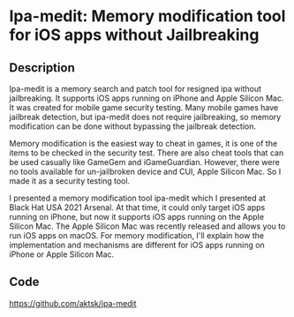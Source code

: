 # Ipa-medit: Memory modification tool for iOS apps without Jailbreaking

## Description
Ipa-medit is a memory search and patch tool for resigned ipa without jailbreaking. It supports iOS apps running on iPhone and Apple Silicon Mac. It was created for mobile game security testing. Many mobile games have jailbreak detection, but ipa-medit does not require jailbreaking, so memory modification can be done without bypassing the jailbreak detection.

Memory modification is the easiest way to cheat in games, it is one of the items to be checked in the security test. There are also cheat tools that can be used casually like GameGem and iGameGuardian. However, there were no tools available for un-jailbroken device and CUI, Apple Silicon Mac. So I made it as a security testing tool.

I presented a memory modification tool ipa-medit which I presented at Black Hat USA 2021 Arsenal. At that time, it could only target iOS apps running on iPhone, but now it supports iOS apps running on the Apple Silicon Mac. The Apple Silicon Mac was recently released and allows you to run iOS apps on macOS. For memory modification, I'll explain how the implementation and mechanisms are different for iOS apps running on iPhone or Apple Silicon Mac.

## Code
https://github.com/aktsk/ipa-medit
